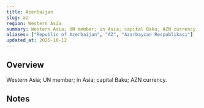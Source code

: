 ```yaml
---
title: Azerbaijan
slug: az
region: Western Asia
summary: Western Asia; UN member; in Asia; capital Baku; AZN currency.
aliases: ["Republic of Azerbaijan", "AZ", "Azərbaycan Respublikası"]
updated_at: 2025-10-12
---
```


## Overview

Western Asia; UN member; in Asia; capital Baku; AZN currency.

## Notes

<!-- Add your first note below -->

